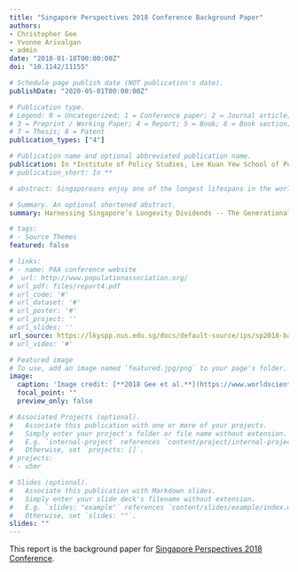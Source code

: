 ```yaml
---
title: "Singapore Perspectives 2018 Conference Background Paper"
authors:
- Christopher Gee
- Yvonne Arivalgan
- admin
date: "2018-01-18T00:00:00Z"
doi: "10.1142/11155"

# Schedule page publish date (NOT publication's date).
publishDate: "2020-05-01T00:00:00Z"

# Publication type.
# Legend: 0 = Uncategorized; 1 = Conference paper; 2 = Journal article;
# 3 = Preprint / Working Paper; 4 = Report; 5 = Book; 6 = Book section;
# 7 = Thesis; 8 = Patent
publication_types: ["4"]

# Publication name and optional abbreviated publication name.
publication: In *Institute of Policy Studies, Lee Kuan Yew School of Public Policy, National University of Singapore*
# publication_short: In **

# abstract: Singaporeans enjoy one of the longest lifespans in the world today. Singapore is also one of the most rapidly ageing societies in the world. Given these population trends, business and workers, individuals and families will experience significant changes in the way they work, play and organise their lives together. This book is a collection of speeches presented at Singapore Perspectives 2018 by leading thought leaders and eminent speakers on how our economic, political and social institutions can best adapt to and manage a rapidly ageing population. Contributors to this book tackle the urgent need to shape mind-sets, policies and decisions today for the best outcomes for current and future generations.

# Summary. An optional shortened abstract.
summary: Harnessing Singapore’s Longevity Dividends -- The Generational Economy, Society and Polity

# tags:
# - Source Themes
featured: false

# links:
# - name: PAA conference website
#  url: http://www.populationassociation.org/
# url_pdf: files/report4.pdf
# url_code: '#'
# url_dataset: '#'
# url_poster: '#'
# url_project: ''
# url_slides: ''
url_source: https://lkyspp.nus.edu.sg/docs/default-source/ips/sp2018-background-paper_180118.pdf
# url_video: '#'

# Featured image
# To use, add an image named `featured.jpg/png` to your page's folder. 
image:
  caption: 'Image credit: [**2018 Gee et al.**](https://www.worldscientific.com/worldscibooks/10.1142/11155)'
  focal_point: ""
  preview_only: false

# Associated Projects (optional).
#   Associate this publication with one or more of your projects.
#   Simply enter your project's folder or file name without extension.
#   E.g. `internal-project` references `content/project/internal-project/index.md`.
#   Otherwise, set `projects: []`.
# projects:
# - u5mr

# Slides (optional).
#   Associate this publication with Markdown slides.
#   Simply enter your slide deck's filename without extension.
#   E.g. `slides: "example"` references `content/slides/example/index.md`.
#   Otherwise, set `slides: ""`.
slides: ""
---
```


This report is the background paper for [Singapore Perspectives 2018 Conference](https://lkyspp.nus.edu.sg/ips/events/details/singapore-perspectives-2018-together).

